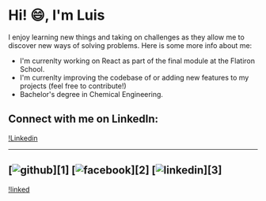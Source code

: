 # Hi! :smile:, I'm Luis

I enjoy learning new things and taking on challenges as they allow me to discover new ways of solving problems. Here is some more info about me:
* I'm currenlty working on React as part of the final module at the Flatiron School. 
* I'm currenlty improving the codebase of or adding new features to my projects (feel free to contribute!)
* Bachelor's degree in Chemical Engineering.

## Connect with me on LinkedIn:
[!Linkedin](https://www.linkedin.com/in/luis-martinez-mosquete)

---
[![github](https://cloud.githubusercontent.com/assets/17016297/18839843/0e06a67a-83d2-11e6-993a-b35a182500e0.png)][1]
[![facebook](https://cloud.githubusercontent.com/assets/17016297/18839836/0a06deb4-83d2-11e6-8078-1d0974af0f63.png)][2]
[![linkedin](https://cloud.githubusercontent.com/assets/17016297/18839848/0fc7e74e-83d2-11e6-8c6a-277fc9d6e067.png)][3]
---

[!linked](https://camo.githubusercontent.com/2b904313e8a94a29dde1a57258684a3e07310da404ba076c29c2528b83edf730/68747470733a2f2f696d6167652e666c617469636f6e2e636f6d2f69636f6e732f706e672f3531322f3137342f3137343835372e706e67)

